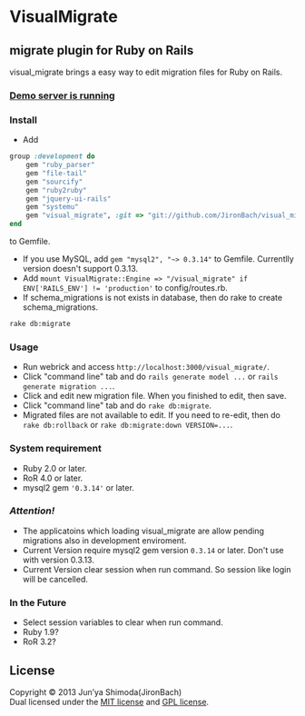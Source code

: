# VisualMigrate #
## migrate plugin for Ruby on Rails ##
visual_migrate brings a easy way to edit migration files for Ruby on Rails.

### [Demo server is running](http://visualmigrate.mydns.jp/visual_migrate/) ###

### Install ###
* Add  

```ruby
group :development do
    gem "ruby_parser"
    gem "file-tail"
    gem "sourcify"
    gem "ruby2ruby"
    gem "jquery-ui-rails"
    gem "systemu"
    gem "visual_migrate", :git => "git://github.com/JironBach/visual_migrate.git"
end
```
  to Gemfile.
* If you use MySQL, add `gem "mysql2", "~> 0.3.14"` to Gemfile. Currentlly version doesn't support 0.3.13. 
* Add `mount VisualMigrate::Engine => "/visual_migrate" if ENV['RAILS_ENV'] != 'production'` to config/routes.rb.
* If schema_migrations is not exists in database, then do rake to create schema_migrations.

```bash
rake db:migrate
```

### Usage ###
* Run webrick and access `http://localhost:3000/visual_migrate/`.
* Click "command line" tab and do `rails generate model ...` or `rails generate migration ...`.
* Click and edit new migration file. When you finished to edit, then save.
* Click "command line" tab and do `rake db:migrate`.
* Migrated files are not available to edit. If you need to re-edit, then do `rake db:rollback` or `rake db:migrate:down VERSION=...`.

### System requirement ###
* Ruby 2.0 or later.
* RoR 4.0 or later.
* mysql2 gem `'0.3.14'` or later.

### **_Attention!_** ###
* The applicatoins which loading visual_migrate are allow pending migrations also in development enviroment.
* Current Version require mysql2 gem version `0.3.14` or later. Don't use with version 0.3.13.
* Current Version clear session when run command. So session like login will be cancelled.

### In the Future ###
* Select session variables to clear when run command.
* Ruby 1.9?
* RoR 3.2?
 
License
----------
Copyright &copy; 2013 Jun’ya Shimoda(JironBach)  
Dual licensed under the [MIT license][MIT] and [GPL license][GPL].  

[Apache]: http://www.apache.org/licenses/LICENSE-2.0
[MIT]: http://www.opensource.org/licenses/mit-license.php
[GPL]: http://www.gnu.org/licenses/gpl.html
